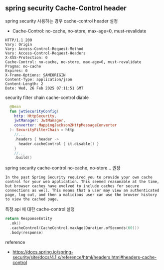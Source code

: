 ## spring security Cache-Control header

spring security 사용하는 경우 cache-control header 설정
- Cache-Control: no-cache, no-store, max-age=0, must-revalidate
```
HTTP/1.1 200 
Vary: Origin
Vary: Access-Control-Request-Method
Vary: Access-Control-Request-Headers
X-XSS-Protection: 0
Cache-Control: no-cache, no-store, max-age=0, must-revalidate
Pragma: no-cache
Expires: 0
X-Frame-Options: SAMEORIGIN
Content-Type: application/json
Content-Length: 2
Date: Wed, 26 Feb 2025 07:11:51 GMT
```

security filter chain cache-control diable
```kt
  @Bean
  fun jwtSecurityConfig(
    http: HttpSecurity,
    jwtManager: JwtManager,
    converter: MappingJackson2HttpMessageConverter
  ): SecurityFilterChain = http
    //...
    .headers { header ->
      header.cacheControl { it.disable() }
    }
    //...
    .build()
```

spring security cache-control no-cache, no-store... 권장
```
In the past Spring Security required you to provide your own cache control for your web application. This seemed reasonable at the time, but browser caches have evolved to include caches for secure connections as well. This means that a user may view an authenticated page, log out, and then a malicious user can use the browser history to view the cached page.
```

특정 api 에 대한 cache-control 설정
```kt
return ResponseEntity
  .ok()
  .cacheControl(CacheControl.maxAge(Duration.ofSeconds(60)))
  .body(response)
```


reference
- https://docs.spring.io/spring-security/site/docs/4.1.x/reference/html/headers.html#headers-cache-control